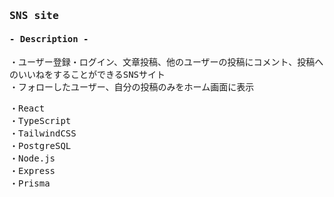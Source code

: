 <samp>

### SNS site


#### - Description -
・ユーザー登録・ログイン、文章投稿、他のユーザーの投稿にコメント、投稿へのいいねをすることができるSNSサイト<br />
・フォローしたユーザー、自分の投稿のみをホーム画面に表示

・React<br />
・TypeScript<br />
・TailwindCSS<br />
・PostgreSQL<br />
・Node.js<br />
・Express<br />
・Prisma

</samp>
